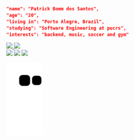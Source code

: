 ```json
"name": "Patrick Bomm dos Santos",
"age": "20",
"living in": "Porto Alegre, Brazil",
"studying": "Software Engineering at pucrs",
"interests": "backend, music, soccer and gym"
```
<div>
<a href="https://github.com/PatrickBomm">
<img height="180em" src="https://github-readme-stats.vercel.app/api?username=PatrickBomm&show_icons=true&theme=dark"/>
<img height="180ec" src="https://github-readme-stats.vercel.app/api/top-langs/?username=PatrickBomm&layout=compact&langs_count16&theme=dark"/>
</div>

<div>
<a href="https://discord.com/channels/Patrick Santos#6151" target="_blank"><img src="https://img.shields.io/badge/Discord-5865F2?style=for-the-badge&logo=discord&logoColor=white" target="_blank"></a>
<a href="https://www.instagram.com/patrick_bomm/" target="_blank"><img src="https://img.shields.io/badge/Instagram-E4405F?style=for-the-badge&logo=instagram&logoColor=white" target="_blank"></a>
<a href="https://www.linkedin.com/in/patrick-dos-santos-443601204/" target="_blank"><img src="https://img.shields.io/badge/LinkedIn-0077B5?style=for-the-badge&logo=linkedin&logoColor=white" target="_blank"></a>
</div>

  
  ![Snake animation](https://github.com/PatrickBomm/PatrickBomm/blob/output/github-contribution-grid-snake.svg)
